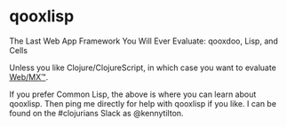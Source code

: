 # qooxlisp
The Last Web App Framework You Will Ever Evaluate: qooxdoo, Lisp, and Cells

Unless you like Clojure/ClojureScript, in which case you want to evaluate [Web/MX&trade;](https://github.com/kennytilton/web-mx).

If you prefer Common Lisp, the above is where you can learn about qooxlisp. Then ping me directly for help with qooxlisp if you like. I can be found on the #clojurians Slack as @kennytilton.
